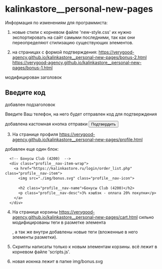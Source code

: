 # kalinkastore__personal-new-pages


Информация по изменениям для программиста:

1. новые стили с корневом файле 'new-style.css' их нужно экспортировать на сайт самыми последними, так как они переопределяют стилизацию существующих элементов.

2. на страницах с формой подтверждения:
https://verygood-agency.github.io/kalinkastore__personal-new-pages/bonus-2.html
https://verygood-agency.github.io/kalinkastore__personal-new-pages/bonus-1.html

модифицирован заголовок <h2 class="login__form-title login__form-title--mod">Введите код</h2>
добавлен подзаголовок <p class="login__form-subtitle">Введите Ваш телефон, на него будет отправлен код для подтверждения</p>
добавлена кастомная кнопка отправки <button class="custom-submit-button" type="submit">Подтвердить</button>

3. На странице профиля https://verygood-agency.github.io/kalinkastore__personal-new-pages/profile.html

добавлен еще один блок:

      <!-- Бонусы Club (4200)  -->
      <div class="profile__nav-item-wrap">
        <a href="https://kalinkastore.ru/login/order_list.php" class="profile__nav-item">
          <img src="./img/bonus.svg" class="profile__nav-icon">

          <h2 class="profile__nav-name">Бонусы Club (4200)</h2>
          <p class="profile__nav-desc">3% кэшбэк - оплата 20% покупки</p>
        </a>
      </div>

4. На странице корзины https://verygood-agency.github.io/kalinkastore__personal-new-pages/cart.html сильно модифицированы теги в разметке элемента <div class="basket__sum-block basket__sum-block--mod" id="user-cart-settings">, а так же внутри добавлены новые теги (вложенные в него элементы разметки).

5. Скрипты написаты только к новым элементам корзины. всё лежит в корневом файле 'scripts.js'.

6. новая иокнка лежит в папке img/bonus.svg

